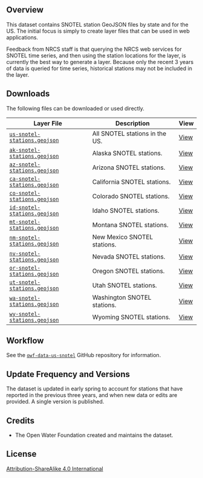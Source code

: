 ## Overview ##

This dataset contains SNOTEL station GeoJSON files by state and for the US.
The initial focus is simply to create layer files that can be used in web applications.

Feedback from NRCS staff is that querying the NRCS web services for
SNOTEL time series, and then using the station locations for the layer,
is currently the best way to generate a layer.
Because only the recent 3 years of data is queried for time series,
historical stations may not be included in the layer.

## Downloads ##

The following files can be downloaded or used directly.

| **Layer File** | **Description** | **View** |
| -- | -- | -- |
| [`us-snotel-stations.geojson`](us-snotel-stations.geojson) | All SNOTEL stations in the US. | [View](https://gavinr.github.io/geojson-viewer/?url=https://data.openwaterfoundation.org/country/us/nrcs/snotel/us-snotel-stations.geojson) |
| [`ak-snotel-stations.geojson`](ak-snotel-stations.geojson) | Alaska SNOTEL stations. | [View](https://gavinr.github.io/geojson-viewer/?url=https://data.openwaterfoundation.org/country/us/nrcs/snotel/ak-snotel-stations.geojson) |
| [`az-snotel-stations.geojson`](az-snotel-stations.geojson) | Arizona SNOTEL stations. | [View](https://gavinr.github.io/geojson-viewer/?url=https://data.openwaterfoundation.org/country/us/nrcs/snotel/az-snotel-stations.geojson) |
| [`ca-snotel-stations.geojson`](ca-snotel-stations.geojson) | California SNOTEL stations. | [View](https://gavinr.github.io/geojson-viewer/?url=https://data.openwaterfoundation.org/country/us/nrcs/snotel/ca-snotel-stations.geojson) |
| [`co-snotel-stations.geojson`](co-snotel-stations.geojson) | Colorado SNOTEL stations. | [View](https://gavinr.github.io/geojson-viewer/?url=https://data.openwaterfoundation.org/country/us/nrcs/snotel/co-snotel-stations.geojson) |
| [`id-snotel-stations.geojson`](id-snotel-stations.geojson) | Idaho SNOTEL stations. | [View](https://gavinr.github.io/geojson-viewer/?url=https://data.openwaterfoundation.org/country/us/nrcs/snotel/id-snotel-stations.geojson) |
| [`mt-snotel-stations.geojson`](mt-snotel-stations.geojson) | Montana SNOTEL stations. | [View](https://gavinr.github.io/geojson-viewer/?url=https://data.openwaterfoundation.org/country/us/nrcs/snotel/mt-snotel-stations.geojson) |
| [`nm-snotel-stations.geojson`](nm-snotel-stations.geojson) | New Mexico SNOTEL stations. | [View](https://gavinr.github.io/geojson-viewer/?url=https://data.openwaterfoundation.org/country/us/nrcs/snotel/nm-snotel-stations.geojson) |
| [`nv-snotel-stations.geojson`](nv-snotel-stations.geojson) | Nevada SNOTEL stations. | [View](https://gavinr.github.io/geojson-viewer/?url=https://data.openwaterfoundation.org/country/us/nrcs/snotel/nv-snotel-stations.geojson) |
| [`or-snotel-stations.geojson`](or-snotel-stations.geojson) | Oregon SNOTEL stations. | [View](https://gavinr.github.io/geojson-viewer/?url=https://data.openwaterfoundation.org/country/us/nrcs/snotel/or-snotel-stations.geojson) |
| [`ut-snotel-stations.geojson`](ut-snotel-stations.geojson) | Utah SNOTEL stations. | [View](https://gavinr.github.io/geojson-viewer/?url=https://data.openwaterfoundation.org/country/us/nrcs/snotel/ut-snotel-stations.geojson) |
| [`wa-snotel-stations.geojson`](wa-snotel-stations.geojson) | Washington SNOTEL stations. | [View](https://gavinr.github.io/geojson-viewer/?url=https://data.openwaterfoundation.org/country/us/nrcs/snotel/wa-snotel-stations.geojson) |
| [`wy-snotel-stations.geojson`](wy-snotel-stations.geojson) | Wyoming SNOTEL stations. | [View](https://gavinr.github.io/geojson-viewer/?url=https://data.openwaterfoundation.org/country/us/nrcs/snotel/wy-snotel-stations.geojson) |

## Workflow ##

See the [`owf-data-us-snotel`](https://github.com/OpenWaterFoundation/owf-data-us-snotel)
GitHub repository for information.

## Update Frequency and Versions ##

The dataset is updated in early spring to account for stations that have reported in the
previous three years, and when new data or edits are provided.
A single version is published.

## Credits ##

* The Open Water Foundation created and maintains the dataset.

## License ##

[Attribution-ShareAlike 4.0 International](https://creativecommons.org/licenses/by-sa/4.0/)
